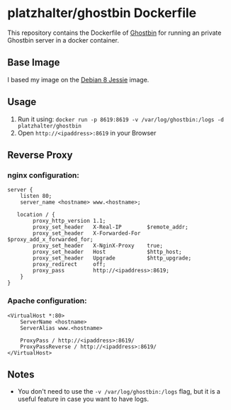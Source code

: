 # platzhalter/ghostbin Dockerfile

This repository contains the Dockerfile of [Ghostbin](https://github.com/DHowett/ghostbin/) for running an private Ghostbin server in a docker container.

## Base Image

I based my image on the [Debian 8 Jessie](https://registry.hub.docker.com/_/debian/) image.

## Usage

1. Run it using: `docker run -p 8619:8619 -v /var/log/ghostbin:/logs -d platzhalter/ghostbin`
2. Open `http://<ipaddress>:8619` in your Browser

## Reverse Proxy

### nginx configuration:
```
server {  
    listen 80;
    server_name <hostname> www.<hostname>;

   location / {
        proxy_http_version 1.1;
        proxy_set_header   X-Real-IP        $remote_addr;
        proxy_set_header   X-Forwarded-For  $proxy_add_x_forwarded_for;
        proxy_set_header   X-NginX-Proxy    true;
        proxy_set_header   Host             $http_host;
        proxy_set_header   Upgrade          $http_upgrade;
        proxy_redirect     off;
        proxy_pass         http://<ipaddress>:8619;
    }
}
```

### Apache configuration:
```
<VirtualHost *:80>
    ServerName <hostname>
    ServerAlias www.<hostname>

    ProxyPass / http://<ipaddress>:8619/
    ProxyPassReverse / http://<ipaddress>:8619/
</VirtualHost>
```

## Notes

- You don't need to use the `-v /var/log/ghostbin:/logs` flag, but it is a useful feature in case you want to have logs.
